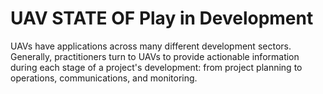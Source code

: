 # UAV STATE OF Play in Development
UAVs have applications across many different development sectors. Generally, practitioners turn to UAVs to provide actionable information during each stage of a project's development: from project planning to operations, communications, and monitoring.
